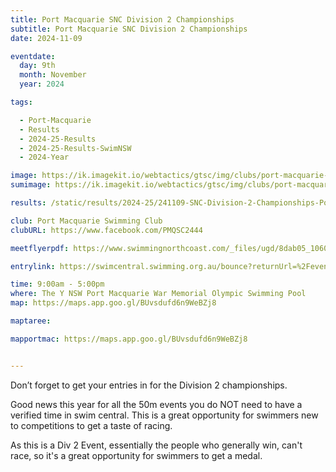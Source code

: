 ```yaml
---
title: Port Macquarie SNC Division 2 Championships
subtitle: Port Macquarie SNC Division 2 Championships
date: 2024-11-09

eventdate:
  day: 9th
  month: November
  year: 2024

tags:

  - Port-Macquarie
  - Results
  - 2024-25-Results
  - 2024-25-Results-SwimNSW
  - 2024-Year

image: https://ik.imagekit.io/webtactics/gtsc/img/clubs/port-macquarie-swimming-club-600x400.jpg
sumimage: https://ik.imagekit.io/webtactics/gtsc/img/clubs/port-macquarie-swimming-club-400x600.jpg

results: /static/results/2024-25/241109-SNC-Division-2-Championships-Port-Macquarie-results.pdf

club: Port Macquarie Swimming Club
clubURL: https://www.facebook.com/PMQSC2444

meetflyerpdf: https://www.swimmingnorthcoast.com/_files/ugd/8dab05_10606538057a45ea9da83dc32b883e34.pdf

entrylink: https://swimcentral.swimming.org.au/bounce?returnUrl=%2Fevents%2F48d696a6-ed77-ef11-ac20-00224893fd9b%2Fdetail

time: 9:00am - 5:00pm
where: The Y NSW Port Macquarie War Memorial Olympic Swimming Pool
map: https://maps.app.goo.gl/BUvsdufd6n9WeBZj8

maptaree:

mapportmac: https://maps.app.goo.gl/BUvsdufd6n9WeBZj8


---
```




Don’t forget to get your entries in for the Division 2 championships. 

Good news this year for all the 50m events you do NOT need to have a verified time in swim central. This is a great opportunity for swimmers new to competitions to get a taste of racing.

As this is a Div 2 Event, essentially the people who generally win, can't race, so it's a great opportunity for swimmers to get a medal.
